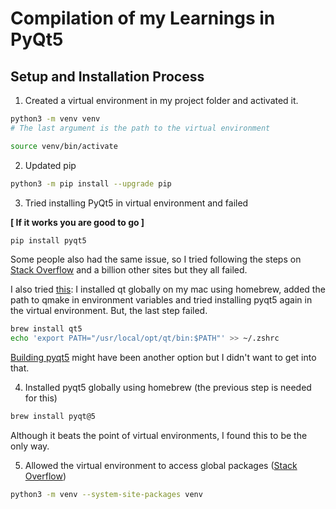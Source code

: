 # Compilation of my Learnings in PyQt5

## Setup and Installation Process

1. Created a virtual environment in my project folder and activated it.

```sh
python3 -m venv venv
# The last argument is the path to the virtual environment

source venv/bin/activate
```

2. Updated pip

```sh
python3 -m pip install --upgrade pip
```

3. Tried installing PyQt5 in virtual environment and failed

**[ If it works you are good to go ]**

```sh
pip install pyqt5
```

Some people also had the same issue, so I tried following the steps on [Stack Overflow](https://stackoverflow.com/questions/70961915/error-while-installing-pytq5-with-pip-preparing-metadata-pyproject-toml-did-n) and a billion other sites but they all failed.

I also tried [this](<https://peaku.co/questions/19480-error-while-installing-pytq5-with-pip:-preparing-metadata-(pyprojecttoml)-did-not-run-successfully>): I installed qt globally on my mac using homebrew, added the path to qmake in environment variables and tried installing pyqt5 again in the virtual environment. But, the last step failed.

```sh
brew install qt5
echo 'export PATH="/usr/local/opt/qt/bin:$PATH"' >> ~/.zshrc
```

[Building pyqt5](http://www.niladicpodcast.com/blog/2017/8/install-pyqt5-inside-a-virtual-environment/) might have been another option but I didn't want to get into that.

4. Installed pyqt5 globally using homebrew (the previous step is needed for this)

```sh
brew install pyqt@5
```

Although it beats the point of virtual environments, I found this to be the only way.

5. Allowed the virtual environment to access global packages ([Stack Overflow](https://stackoverflow.com/questions/25701133/how-to-tell-homebrew-to-install-inside-virtualenv#:~:text=What%20you%20can%20do%2C%20if,existing%20virtual%20environments%2C%20as%20well.))

```sh
python3 -m venv --system-site-packages venv
```
